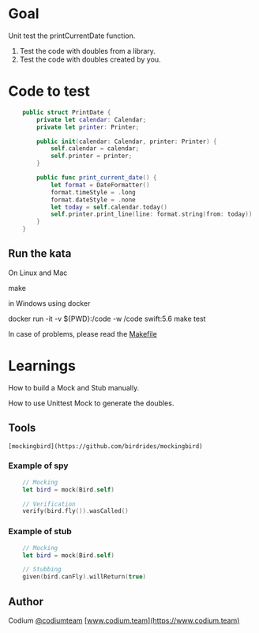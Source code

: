 # Goal
Unit test the printCurrentDate function.

1. Test the code with doubles from a library.
2. Test the code with doubles created by you.

# Code to test


```swift
    public struct PrintDate {
        private let calendar: Calendar;
        private let printer: Printer;

        public init(calendar: Calendar, printer: Printer) {
            self.calendar = calendar;
            self.printer = printer;
        }

        public func print_current_date() {
            let format = DateFormatter()
            format.timeStyle = .long
            format.dateStyle = .none
            let today = self.calendar.today()
            self.printer.print_line(line: format.string(from: today))
        }
    }
```
## Run the kata
On Linux and Mac

make

in Windows using docker

docker run -it -v ${PWD}:/code -w /code swift:5.6 make test

In case of problems, please read the [Makefile](./Makefile)

# Learnings
How to build a Mock and Stub manually.

How to use Unittest Mock to generate the doubles.

## Tools

    [mockingbird](https://github.com/birdrides/mockingbird)

### Example of spy


```swift
    // Mocking
    let bird = mock(Bird.self)

    // Verification
    verify(bird.fly()).wasCalled()
```


### Example of stub


```swift
    // Mocking
    let bird = mock(Bird.self)

    // Stubbing
    given(bird.canFly).willReturn(true)

```

## Author
Codium [@codiumteam](https://www.twitter.com/codiumteam) [www.codium.team](https://www.codium.team)